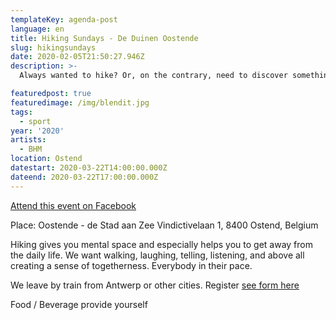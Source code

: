 ```yaml
---
templateKey: agenda-post
language: en
title: Hiking Sundays - De Duinen Oostende
slug: hikingsundays
date: 2020-02-05T21:50:27.946Z
description: >-
  Always wanted to hike? Or, on the contrary, need to discover something new that helps maintain mental peace and well-being? Come hiking with us.

featuredpost: true
featuredimage: /img/blendit.jpg
tags:
  - sport
year: '2020'
artists:
  - BHM
location: Ostend
datestart: 2020-03-22T14:00:00.000Z
dateend: 2020-03-22T17:00:00.000Z
---
```

[Attend this event on Facebook](https://www.facebook.com/events/620765038705902/)
<br/>

Place: Oostende - de Stad aan Zee
Vindictivelaan 1, 8400 Ostend, Belgium


Hiking gives you mental space and especially helps you to get away from the daily life. We want walking, laughing, telling, listening, and above all creating a sense of togetherness. Everybody in their pace.

We leave by train from Antwerp or other cities. Register [see form here](https://docs.google.com/forms/d/1x2h4MzlIAiOO9TUI_txTfGVkU6mAX8z_wH1wAw8-1uM/viewform?fbclid=IwAR3o9z2MtlHNZE_FMMQUoofN-CGO_Jka2Pu03po2jKCyBHBU8SfHYkC7HFg&edit_requested=true)

Food / Beverage provide yourself
